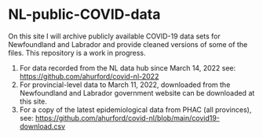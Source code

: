 # NL-public-COVID-data

On this site I will archive publicly available COVID-19 data sets for Newfoundland and Labrador and provide cleaned versions of some of the files. This repository is a work in progress.

1. For data recorded from the NL data hub since March 14, 2022 see: https://github.com/ahurford/covid-nl-2022
2. For provincial-level data to March 11, 2022, downloaded from the Newfoundland and Labrador government website can be downloaded at this site.
3. For a copy of the latest epidemiological data from PHAC (all provinces), see: https://github.com/ahurford/covid-nl/blob/main/covid19-download.csv
